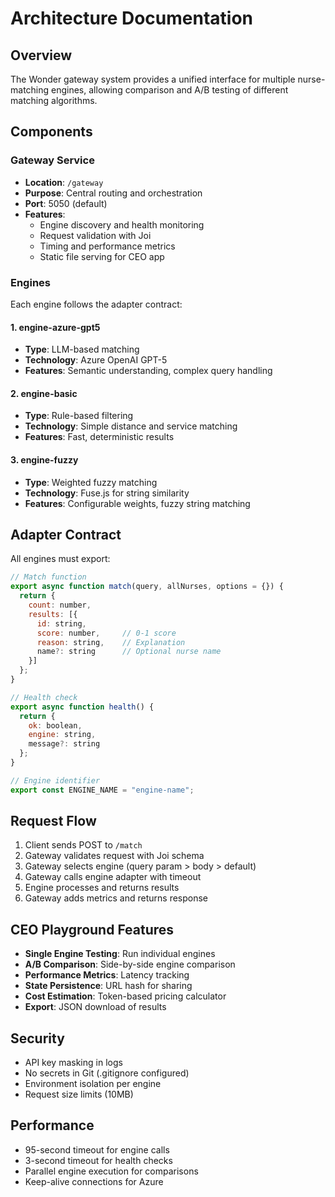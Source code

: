 # Architecture Documentation

## Overview

The Wonder gateway system provides a unified interface for multiple nurse-matching engines, allowing comparison and A/B testing of different matching algorithms.

## Components

### Gateway Service
- **Location**: `/gateway`
- **Purpose**: Central routing and orchestration
- **Port**: 5050 (default)
- **Features**:
  - Engine discovery and health monitoring
  - Request validation with Joi
  - Timing and performance metrics
  - Static file serving for CEO app

### Engines

Each engine follows the adapter contract:

#### 1. engine-azure-gpt5
- **Type**: LLM-based matching
- **Technology**: Azure OpenAI GPT-5
- **Features**: Semantic understanding, complex query handling

#### 2. engine-basic
- **Type**: Rule-based filtering
- **Technology**: Simple distance and service matching
- **Features**: Fast, deterministic results

#### 3. engine-fuzzy
- **Type**: Weighted fuzzy matching
- **Technology**: Fuse.js for string similarity
- **Features**: Configurable weights, fuzzy string matching

## Adapter Contract

All engines must export:

```javascript
// Match function
export async function match(query, allNurses, options = {}) {
  return {
    count: number,
    results: [{
      id: string,
      score: number,     // 0-1 score
      reason: string,    // Explanation
      name?: string      // Optional nurse name
    }]
  };
}

// Health check
export async function health() {
  return { 
    ok: boolean,
    engine: string,
    message?: string
  };
}

// Engine identifier
export const ENGINE_NAME = "engine-name";
```

## Request Flow

1. Client sends POST to `/match`
2. Gateway validates request with Joi schema
3. Gateway selects engine (query param > body > default)
4. Gateway calls engine adapter with timeout
5. Engine processes and returns results
6. Gateway adds metrics and returns response

## CEO Playground Features

- **Single Engine Testing**: Run individual engines
- **A/B Comparison**: Side-by-side engine comparison
- **Performance Metrics**: Latency tracking
- **State Persistence**: URL hash for sharing
- **Cost Estimation**: Token-based pricing calculator
- **Export**: JSON download of results

## Security

- API key masking in logs
- No secrets in Git (.gitignore configured)
- Environment isolation per engine
- Request size limits (10MB)

## Performance

- 95-second timeout for engine calls
- 3-second timeout for health checks
- Parallel engine execution for comparisons
- Keep-alive connections for Azure